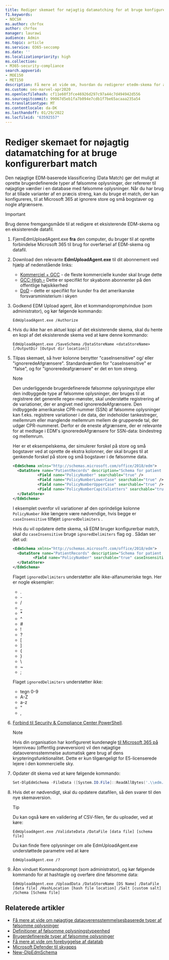 ```yaml
---
title: Rediger skemaet for nøjagtig datamatching for at bruge konfigurerbart match
f1.keywords:
- NOCSH
ms.author: chrfox
author: chrfox
manager: laurawi
audience: Admin
ms.topic: article
ms.service: O365-seccomp
ms.date: ''
ms.localizationpriority: high
ms.collection:
- M365-security-compliance
search.appverid:
- MOE150
- MET150
description: Få mere at vide om, hvordan du redigerer etedm-skema for at bruge match, der kan konfigureres.
ms.custom: seo-marvel-apr2020
ms.openlocfilehash: cf11e60f3fce46926d297c97a44c7d494942d556
ms.sourcegitcommit: 99067d5eb1fa7b094e7cdb1f7be65acaaa235a54
ms.translationtype: MT
ms.contentlocale: da-DK
ms.lasthandoff: 01/29/2022
ms.locfileid: "63592557"
---
```

# <a name="modify-exact-data-match-schema-to-use-configurable-match"></a>Rediger skemaet for nøjagtig datamatching for at bruge konfigurerbart match

Den nøjagtige EDM-baserede klassificering (Data Match) gør det muligt at oprette brugerdefinerede typer af følsomme oplysninger, der refererer til nøjagtige værdier i en database med følsomme oplysninger. Når du har brug for at tillade varianter af en præcis streng, kan du bruge  et match, der kan konfigureres, til at Microsoft 365 at ignorere store og små bogstaver og nogle afgrænsere.

> [!IMPORTANT]
> Brug denne fremgangsmåde til at redigere et eksisterende EDM-skema og en eksisterende datafil.

1. FjernEdmUploadAgent.exe **fra** den computer, du bruger til at oprette forbindelse Microsoft 365 til brug for overførsel af EDM-skema og datafil.

2. Download den relevante **EdmUploadAgent.exe** til dit abonnement ved hjælp af nedenstående links:
    - [Kommerciel + GCC](https://go.microsoft.com/fwlink/?linkid=2088639) - de fleste kommercielle kunder skal bruge dette
    - [GCC-High –](https://go.microsoft.com/fwlink/?linkid=2137521) Dette er specifikt for skyabonn abonnenter på den offentlige højsikkerhed
    - [DoD](https://go.microsoft.com/fwlink/?linkid=2137807) – dette er specifikt for kunder fra det amerikanske forsvarsministerium i skyen

3. Godkend EDM Upload agent, åbn et kommandopromptvindue (som administrator), og kør følgende kommando:

   ```dos
   EdmUploadAgent.exe /Authorize
   ```

4. Hvis du ikke har en aktuel kopi af det eksisterende skema, skal du hente en kopi af det eksisterende skema ved at køre denne kommando:

   ```dos
   EdmUploadAgent.exe /SaveSchema /DataStoreName <dataStoreName> [/OutputDir [Output dir location]]
   ```

5. Tilpas skemaet, så hver kolonne benytter "caseInsensitive" og/ eller "ignoreredeAfgrænsere".  Standardværdien for "caseInsensitive" er "false", og for "ignoreredeafgrænsere" er det en tom streng.

    > [!NOTE]
    > Den underliggende brugerdefinerede følsomme oplysningstype eller den indbyggede type af følsomme oplysninger, der bruges til at registrere det generelle regex-mønster, skal understøtte registrering af de variationer, der er angivet med ignoreredeAfgrænsere. Den indbyggede amerikanske CPR-nummer (SSN) af følsomme oplysninger kan f.eks. registrere variationer i de data, der indeholder tankestreger, mellemrum eller manglende mellemrum mellem de grupperede tal, der udgør CPR-nummeret. Derfor er de eneste afgrænsere, der er relevante for at medtage i EDM's ignoreredeAfgrænsere for SSN-data: bindestreg og mellemrum.

    Her er et eksempelskema, der simulerer forskel på store og små bogstaver ved at oprette de ekstra kolonner, der skal bruges til at genkende forskel på store og små bogstaver i de følsomme data.

    ```xml
    <EdmSchema xmlns="http://schemas.microsoft.com/office/2018/edm">
      <DataStore name="PatientRecords" description="Schema for patient records policy" version="1">
               <Field name="PolicyNumber" searchable="true" />
               <Field name="PolicyNumberLowerCase" searchable="true" />
               <Field name="PolicyNumberUpperCase" searchable="true" />
               <Field name="PolicyNumberCapitalLetters" searchable="true" />
      </DataStore>
    </EdmSchema>
    ```

    I eksemplet ovenfor vil variationer af den oprindelige kolonne `PolicyNumber` ikke længere være nødvendige, hvis begge er `caseInsensitive` tilføjet `ignoredDelimiters` .

    Hvis du vil opdatere dette skema, så EDM bruger konfigurerbar match, skal du `caseInsensitive` bruge `ignoredDelimiters` flag og .  Sådan ser det ud:

    ```xml
    <EdmSchema xmlns="http://schemas.microsoft.com/office/2018/edm">
      <DataStore name="PatientRecords" description="Schema for patient records policy" version="1">
             <Field name="PolicyNumber" searchable="true" caseInsensitive="true" ignoredDelimiters="-,/,*,#,^" />
      </DataStore>
    </EdmSchema>
    ```

    Flaget `ignoredDelimiters` understøtter alle ikke-alfanumeriske tegn. Her er nogle eksempler:
    - \.
    - \-
    - \/
    - \_
    - \*
    - \^
    - \#
    - \!
    - \?
    - \[
    - \]
    - \{
    - \}
    - \\
    - \~
    - \;

    Flaget `ignoredDelimiters` understøtter ikke:
    - tegn 0-9
    - A-Z
    - a-z
    - \"
    - \,

6. [Forbind til Security & Compliance Center PowerShell](/powershell/exchange/connect-to-scc-powershell).

    > [!NOTE]
    > Hvis din organisation har konfigureret kundenøgle [til Microsoft 365 på](customer-key-tenant-level.md#overview-of-customer-key-for-microsoft-365-at-the-tenant-level-public-preview) lejerniveau (offentlig prøveversion) vil den nøjagtige dataoverensstemmelse automatisk gøre brug af dens krypteringsfunktionalitet. Dette er kun tilgængeligt for E5-licenserede lejere i den kommercielle sky.

7. Opdater dit skema ved at køre følgende kommando:

   ```powershell
   Set-DlpEdmSchema -FileData ([System.IO.File]::ReadAllBytes('.\\edm.xml')) -Confirm:$true
   ```

8. Hvis det er nødvendigt, skal du opdatere datafilen, så den svarer til den nye skemaversion.

    > [!TIP]
    > Du kan også køre en validering af CSV-filen, før du uploader, ved at køre:
    >
    > `EdmUploadAgent.exe /ValidateData /DataFile [data file] [schema file]`
    >
    > Du kan finde flere oplysninger om alle EdmUploadAgent.exe understøttede parametre ved at køre
    >
    > `EdmUploadAgent.exe /?`

9. Åbn vinduet Kommandoprompt (som administrator), og kør følgende kommando for at hashtagle og overføre dine følsomme data:

   ```dos
   EdmUploadAgent.exe /UploadData /DataStoreName [DS Name] /DataFile [data file] /HashLocation [hash file location] /Salt [custom salt] /Schema [Schema file]
   ```

## <a name="related-articles"></a>Relaterede artikler

- [Få mere at vide om nøjagtige dataoverensstemmelsesbaserede typer af følsomme oplysninger](sit-learn-about-exact-data-match-based-sits.md#learn-about-exact-data-match-based-sensitive-information-types)
- [Definitioner af følsomme oplysningstypeenhed](sensitive-information-type-entity-definitions.md)
- [Brugerdefinerede typer af følsomme oplysninger](./sensitive-information-type-learn-about.md)
- [Få mere at vide om forebyggelse af datatab](dlp-learn-about-dlp.md)
- [Microsoft Defender til skyapps](/cloud-app-security)
- [New-DlpEdmSchema](/powershell/module/exchange/new-dlpedmschema)
